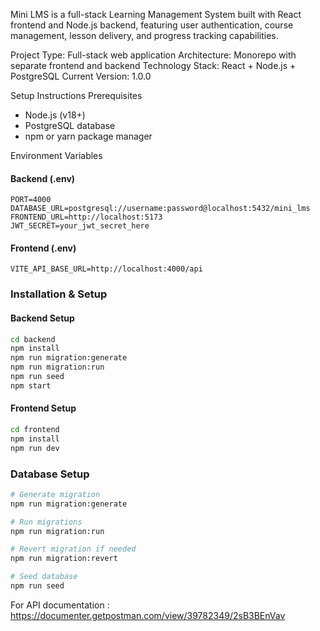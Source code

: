 Mini LMS is a full-stack Learning Management System built with React frontend and Node.js backend, featuring user authentication, course management, lesson delivery, and progress tracking capabilities.

Project Type: Full-stack web application
Architecture: Monorepo with separate frontend and backend
Technology Stack: React + Node.js + PostgreSQL
Current Version: 1.0.0

Setup Instructions
Prerequisites
- Node.js (v18+)
- PostgreSQL database
- npm or yarn package manager

Environment Variables

#### Backend (.env)
```env
PORT=4000
DATABASE_URL=postgresql://username:password@localhost:5432/mini_lms
FRONTEND_URL=http://localhost:5173
JWT_SECRET=your_jwt_secret_here
```

#### Frontend (.env)
```env
VITE_API_BASE_URL=http://localhost:4000/api
```

### Installation & Setup

#### Backend Setup
```bash
cd backend
npm install
npm run migration:generate
npm run migration:run
npm run seed
npm start
```

#### Frontend Setup
```bash
cd frontend
npm install
npm run dev
```

### Database Setup
```bash
# Generate migration
npm run migration:generate

# Run migrations
npm run migration:run

# Revert migration if needed
npm run migration:revert

# Seed database
npm run seed
```

For API documentation : https://documenter.getpostman.com/view/39782349/2sB3BEnVav
